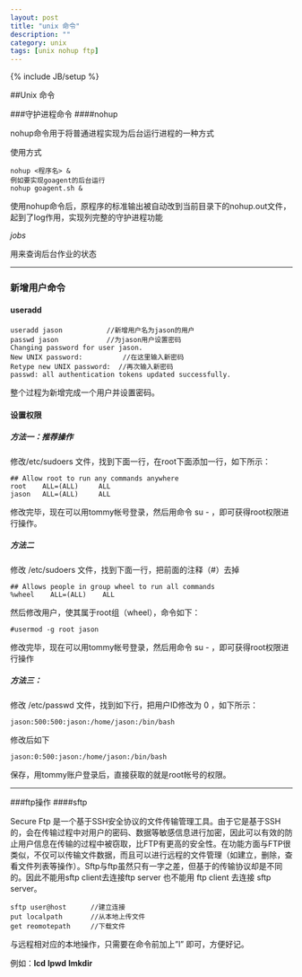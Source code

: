 ```yaml
---
layout: post
title: "unix 命令"
description: ""
category: unix
tags: [unix nohup ftp]
---
```

{% include JB/setup %}

##Unix 命令


###守护进程命令
####nohup

nohup命令用于将普通进程实现为后台运行进程的一种方式

使用方式

	nohup <程序名> &
	例如要实现goagent的后台运行
	nohup goagent.sh &
 
使用nohup命令后，原程序的标准输出被自动改到当前目录下的nohup.out文件，起到了log作用，实现列完整的守护进程功能


*jobs*

用来查询后台作业的状态

---

### 新增用户命令
#### useradd

	useradd jason			//新增用户名为jason的用户
	passwd jason			//为jason用户设置密码
	Changing password for user jason.
	New UNIX password:     		//在这里输入新密码
	Retype new UNIX password:  //再次输入新密码
	passwd: all authentication tokens updated successfully.
	
整个过程为新增完成一个用户并设置密码。
#### 设置权限

##### 方法一：推荐操作

修改/etc/sudoers 文件，找到下面一行，在root下面添加一行，如下所示：

	## Allow root to run any commands anywhere
	root    ALL=(ALL)     ALL
	jason   ALL=(ALL)     ALL
	
修改完毕，现在可以用tommy帐号登录，然后用命令 su - ，即可获得root权限进行操作。

##### 方法二

修改 /etc/sudoers 文件，找到下面一行，把前面的注释（#）去掉

	## Allows people in group wheel to run all commands
	%wheel    ALL=(ALL)    ALL

然后修改用户，使其属于root组（wheel），命令如下：

	#usermod -g root jason

修改完毕，现在可以用tommy帐号登录，然后用命令 su - ，即可获得root权限进行操作

##### 方法三：

修改 /etc/passwd 文件，找到如下行，把用户ID修改为 0 ，如下所示：

	jason:500:500:jason:/home/jason:/bin/bash

修改后如下

	jason:0:500:jason:/home/jason:/bin/bash

保存，用tommy账户登录后，直接获取的就是root帐号的权限。


---

###ftp操作
####sftp

Secure Ftp 是一个基于SSH安全协议的文件传输管理工具。由于它是基于SSH的，会在传输过程中对用户的密码、数据等敏感信息进行加密，因此可以有效的防止用户信息在传输的过程中被窃取，比FTP有更高的安全性。在功能方面与FTP很类似，不仅可以传输文件数据，而且可以进行远程的文件管理（如建立，删除，查看文件列表等操作）。Sftp与ftp虽然只有一字之差，但基于的传输协议却是不同的。因此不能用sftp client去连接ftp server 也不能用 ftp client 去连接 sftp server。

	sftp user@host		//建立连接
	put localpath		//从本地上传文件		
	get reomotepath		//下载文件
	
与远程相对应的本地操作，只需要在命令前加上”l” 即可，方便好记。

例如：**lcd** **lpwd** **lmkdir**





